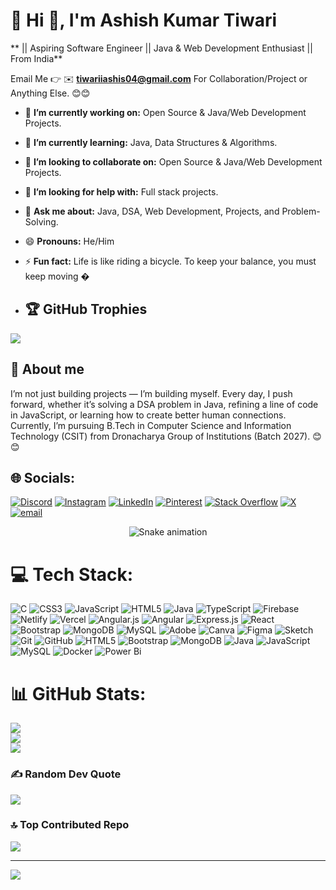 # 💫 Hi 👋, I'm Ashish Kumar Tiwari
** || Aspiring Software Engineer || Java & Web Development Enthusiast || From India**

Email Me 👉 ✉️ **tiwariiashis04@gmail.com** For Collaboration/Project or Anything Else. 😊😊

- 🔭 **I’m currently working on:** Open Source & Java/Web Development Projects.
- 🌱 **I’m currently learning:** Java, Data Structures & Algorithms.
- 👯 **I’m looking to collaborate on:** Open Source & Java/Web Development Projects.
- 🤔 **I’m looking for help with:** Full stack projects.
- 💬 **Ask me about:** Java, DSA, Web Development, Projects, and Problem-Solving.
- 😄 **Pronouns:** He/Him
- ⚡ **Fun fact:** Life is like riding a bicycle. To keep your balance, you must keep moving �

- ## 🏆 GitHub Trophies
![](https://github-profile-trophy.vercel.app/?username=tiwariaashish24&theme=radical&no-frame=false&no-bg=false&margin-w=4)

## 🔗 About me

I’m not just building projects — I’m building myself.
Every day, I push forward, whether it’s solving a DSA problem in Java, refining a line of code in JavaScript, or learning how to create better human connections.
Currently, I’m pursuing B.Tech in Computer Science and Information Technology (CSIT) from Dronacharya Group of Institutions (Batch 2027).
 😊😊

## 🌐 Socials:

[![Discord](https://img.shields.io/badge/Discord-%237289DA.svg?logo=discord&logoColor=white)](https://discord.gg/tiwariashishh24._) [![Instagram](https://img.shields.io/badge/Instagram-%23E4405F.svg?logo=Instagram&logoColor=white)](https://instagram.com/thearyannh) [![LinkedIn](https://img.shields.io/badge/LinkedIn-%230077B5.svg?logo=linkedin&logoColor=white)](https://linkedin.com/in/https://www.linkedin.com/in/ashish-kumar-tiwari-812698296/) [![Pinterest](https://img.shields.io/badge/Pinterest-%23E60023.svg?logo=Pinterest&logoColor=white)](https://pinterest.com/tiwariashish24) [![Stack Overflow](https://img.shields.io/badge/-Stackoverflow-FE7A16?logo=stack-overflow&logoColor=white)](https://stackoverflow.com/users/30025698) [![X](https://img.shields.io/badge/X-black.svg?logo=X&logoColor=white)](https://x.com/aashish24__) [![email](https://img.shields.io/badge/Email-D14836?logo=gmail&logoColor=white)](mailto:tiwariiashis04@gmail.com) 

<!-- Snake Game Repo View -->
<div align="center">
  <img src="https://profile-readme-generator.com/assets/snake.svg" alt="Snake animation" />
</div>

# 💻 Tech Stack:
![C](https://img.shields.io/badge/c-%2300599C.svg?style=for-the-badge&logo=c&logoColor=white) ![CSS3](https://img.shields.io/badge/css3-%231572B6.svg?style=for-the-badge&logo=css3&logoColor=white) ![JavaScript](https://img.shields.io/badge/javascript-%23323330.svg?style=for-the-badge&logo=javascript&logoColor=%23F7DF1E) ![HTML5](https://img.shields.io/badge/html5-%23E34F26.svg?style=for-the-badge&logo=html5&logoColor=white) ![Java](https://img.shields.io/badge/java-%23ED8B00.svg?style=for-the-badge&logo=openjdk&logoColor=white) ![TypeScript](https://img.shields.io/badge/typescript-%23007ACC.svg?style=for-the-badge&logo=typescript&logoColor=white) ![Firebase](https://img.shields.io/badge/firebase-%23039BE5.svg?style=for-the-badge&logo=firebase) ![Netlify](https://img.shields.io/badge/netlify-%23000000.svg?style=for-the-badge&logo=netlify&logoColor=#00C7B7) ![Vercel](https://img.shields.io/badge/vercel-%23000000.svg?style=for-the-badge&logo=vercel&logoColor=white) ![Angular.js](https://img.shields.io/badge/angular.js-%23E23237.svg?style=for-the-badge&logo=angularjs&logoColor=white) ![Angular](https://img.shields.io/badge/angular-%23DD0031.svg?style=for-the-badge&logo=angular&logoColor=white) ![Express.js](https://img.shields.io/badge/express.js-%23404d59.svg?style=for-the-badge&logo=express&logoColor=%2361DAFB) ![React](https://img.shields.io/badge/react-%2320232a.svg?style=for-the-badge&logo=react&logoColor=%2361DAFB) ![Bootstrap](https://img.shields.io/badge/bootstrap-%238511FA.svg?style=for-the-badge&logo=bootstrap&logoColor=white) ![MongoDB](https://img.shields.io/badge/MongoDB-%234ea94b.svg?style=for-the-badge&logo=mongodb&logoColor=white) ![MySQL](https://img.shields.io/badge/mysql-4479A1.svg?style=for-the-badge&logo=mysql&logoColor=white) ![Adobe](https://img.shields.io/badge/adobe-%23FF0000.svg?style=for-the-badge&logo=adobe&logoColor=white) ![Canva](https://img.shields.io/badge/Canva-%2300C4CC.svg?style=for-the-badge&logo=Canva&logoColor=white) ![Figma](https://img.shields.io/badge/figma-%23F24E1E.svg?style=for-the-badge&logo=figma&logoColor=white) ![Sketch](https://img.shields.io/badge/Sketch-FFB387?style=for-the-badge&logo=sketch&logoColor=black) ![Git](https://img.shields.io/badge/git-%23F05033.svg?style=for-the-badge&logo=git&logoColor=white) ![GitHub](https://img.shields.io/badge/github-%23121011.svg?style=for-the-badge&logo=github&logoColor=white) ![HTML5](https://img.shields.io/badge/html5-%23E34F26.svg?style=for-the-badge&logo=html5&logoColor=white) ![Bootstrap](https://img.shields.io/badge/bootstrap-%238511FA.svg?style=for-the-badge&logo=bootstrap&logoColor=white) ![MongoDB](https://img.shields.io/badge/MongoDB-%234ea94b.svg?style=for-the-badge&logo=mongodb&logoColor=white) ![Java](https://img.shields.io/badge/java-%23ED8B00.svg?style=for-the-badge&logo=openjdk&logoColor=white) ![JavaScript](https://img.shields.io/badge/javascript-%23323330.svg?style=for-the-badge&logo=javascript&logoColor=%23F7DF1E) ![MySQL](https://img.shields.io/badge/mysql-4479A1.svg?style=for-the-badge&logo=mysql&logoColor=white) ![Docker](https://img.shields.io/badge/docker-%230db7ed.svg?style=for-the-badge&logo=docker&logoColor=white) ![Power Bi](https://img.shields.io/badge/power_bi-F2C811?style=for-the-badge&logo=powerbi&logoColor=black)
# 📊 GitHub Stats:
![](https://github-readme-stats.vercel.app/api?username=tiwariaashish24&theme=dark&hide_border=false&include_all_commits=true&count_private=false)<br/>
![](https://nirzak-streak-stats.vercel.app/?user=tiwariaashish24&theme=dark&hide_border=false)<br/>
![](https://github-readme-stats.vercel.app/api/top-langs/?username=tiwariaashish24&theme=dark&hide_border=false&include_all_commits=true&count_private=false&layout=compact)


### ✍️ Random Dev Quote
![](https://quotes-github-readme.vercel.app/api?type=vetical&theme=radical)

### 🔝 Top Contributed Repo
![](https://github-contributor-stats.vercel.app/api?username=tiwariaashish24&limit=5&theme=dark&combine_all_yearly_contributions=true)

---
[![](https://visitcount.itsvg.in/api?id=tiwariaashish24&icon=0&color=0)](https://visitcount.itsvg.in)

<!-- Proudly created with GPRM ( https://gprm.itsvg.in ) -->
